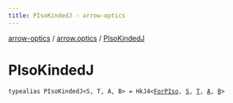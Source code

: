 ```yaml
---
title: PIsoKindedJ - arrow-optics
---
```


[arrow-optics](../index.html) / [arrow.optics](index.html) / [PIsoKindedJ](./-p-iso-kinded-j.html)

# PIsoKindedJ

`typealias PIsoKindedJ<S, T, A, B> = HkJ4<`[`ForPIso`](-for-p-iso.html)`, `[`S`](-p-iso-kinded-j.html#S)`, `[`T`](-p-iso-kinded-j.html#T)`, `[`A`](-p-iso-kinded-j.html#A)`, `[`B`](-p-iso-kinded-j.html#B)`>`